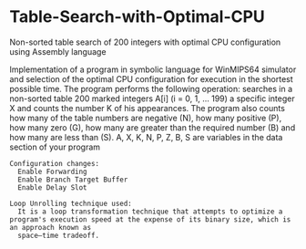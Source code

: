 # Table-Search-with-Optimal-CPU
Non-sorted table search of 200 integers with optimal CPU configuration using Assembly language

  Implementation of a program in symbolic language for WinMIPS64 simulator and selection of the optimal CPU configuration
  for execution in the shortest possible time.
  The program performs the following operation:
    searches in a non-sorted table 200 marked integers A[i] (i = 0, 1, ... 199) a specific integer X
    and counts the number K of his appearances. The program also counts how many of the
    table numbers are negative (N), how many positive (P), how many zero (G), how many are
    greater than the required number (B) and how many are less than (S).
    A, X, K, N, P, Z, B, S are variables in the data section of your program

    Configuration changes:
      Enable Forwarding
      Enable Branch Target Buffer
      Enable Delay Slot

    Loop Unrolling technique used:
      It is a loop transformation technique that attempts to optimize a program's execution speed at the expense of its binary size, which is an approach known as
      space–time tradeoff.
